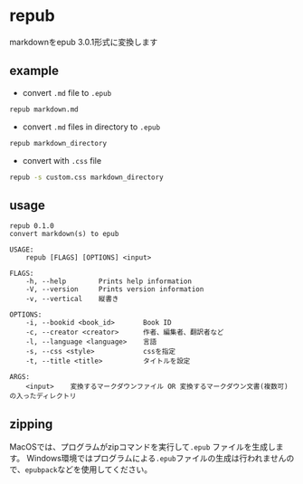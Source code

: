# repub
markdownをepub 3.0.1形式に変換します

## example
- convert `.md` file to `.epub`
```bash
repub markdown.md
```

- convert `.md` files in directory to `.epub`
```bash
repub markdown_directory
```

- convert with `.css` file
```bash
repub -s custom.css markdown_directory
```

## usage
```
repub 0.1.0
convert markdown(s) to epub

USAGE:
    repub [FLAGS] [OPTIONS] <input>

FLAGS:
    -h, --help        Prints help information
    -V, --version     Prints version information
    -v, --vertical    縦書き

OPTIONS:
    -i, --bookid <book_id>       Book ID
    -c, --creator <creator>      作者、編集者、翻訳者など
    -l, --language <language>    言語
    -s, --css <style>            cssを指定
    -t, --title <title>          タイトルを設定

ARGS:
    <input>    変換するマークダウンファイル OR 変換するマークダウン文書(複数可)の入ったディレクトリ
```

## zipping
MacOSでは、プログラムがzipコマンドを実行して`.epub` ファイルを生成します。
Windows環境ではプログラムによる`.epub`ファイルの生成は行われませんので、`epubpack`などを使用してください。
